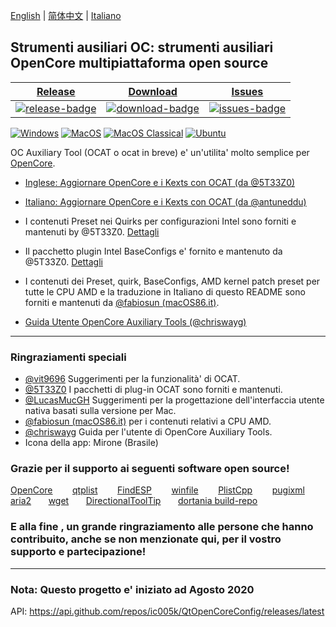[English](https://github.com/ic005k/QtOpenCoreConfig/blob/master/READMe.md) | [简体中文](https://github.com/ic005k/QtOpenCoreConfig/blob/master/READMe-cn.md) | [Italiano](https://github.com/ic005k/QtOpenCoreConfig/blob/master/READMe-it.md)
## Strumenti ausiliari OC: strumenti ausiliari OpenCore multipiattaforma open source


| [Release][release-link]|[Download][download-link]|[Issues][issues-link]|
|-----------------|-----------------|-----------------|
|[![release-badge](https://img.shields.io/github/release/ic005k/QtOpenCoreConfig.svg?style=flat-square "Release status")](https://github.com/ic005k/QtOpenCoreConfig/releases "Release status") | [![download-badge](https://img.shields.io/github/downloads/ic005k/QtOpenCoreConfig/total.svg?style=flat-square "Download status")](https://github.com/ic005k/QtOpenCoreConfig/releases/latest "Download status")|[![issues-badge](https://img.shields.io/badge/github-issues-red.svg?maxAge=60 "Issues")](https://github.com/ic005k/QtOpenCoreConfig/issues "Issues")|

[![Windows](https://github.com/ic005k/QtOpenCoreConfig/actions/workflows/windows.yml/badge.svg)](https://github.com/ic005k/QtOpenCoreConfig/actions/workflows/windows.yml)      [![MacOS](https://github.com/ic005k/QtOpenCoreConfig/actions/workflows/macos.yml/badge.svg)](https://github.com/ic005k/QtOpenCoreConfig/actions/workflows/macos.yml)       [![MacOS Classical](https://github.com/ic005k/QtOpenCoreConfig/actions/workflows/macos1012.yml/badge.svg)](https://github.com/ic005k/QtOpenCoreConfig/actions/workflows/macos1012.yml)  [![Ubuntu](https://github.com/ic005k/QtOpenCoreConfig/actions/workflows/ubuntu.yml/badge.svg)](https://github.com/ic005k/QtOpenCoreConfig/actions/workflows/ubuntu.yml)    

[download-link]: https://github.com/ic005k/QtOpenCoreConfig/releases/latest "Download status"
[download-badge]: https://img.shields.io/github/downloads/ic005k/QtOpenCoreConfig/total.svg?style=flat-square "Download status"

[release-link]: https://github.com/ic005k/QtOpenCoreConfig/releases "Release status"
[release-badge]: https://img.shields.io/github/release/ic005k/QtOpenCoreConfig.svg?style=flat-square "Release status"

[issues-link]: https://github.com/ic005k/QtOpenCoreConfig/issues "Issues"
[issues-badge]: https://img.shields.io/badge/github-issues-red.svg?maxAge=60 "Issues"

[discourse-link]: https://www.insanelymac.com/forum/topic/344752-open-source-cross-platform-opencore-auxiliary-tools/
[discourse-link]: https://www.macos86.it/topic/5316-ocat-discussione-e-approfondimenti/



OC Auxiliary Tool (OCAT o ocat in breve) e' un'utilita' molto semplice per [OpenCore](https://github.com/acidanthera/OpenCorePkg).

* [Inglese: Aggiornare OpenCore e i Kexts con OCAT (da @5T33Z0)](https://github.com/5T33Z0/OC-Little-Translated/blob/main/D_Updating_OpenCore/README.md)

* [Italiano: Aggiornare OpenCore e i Kexts con OCAT (da @antuneddu)](https://www.macos86.it/topic/5238-aggiornare%C2%A0-opencore-e-kexts-con-ocat/)

* I contenuti Preset nei Quirks per configurazioni Intel sono forniti e mantenuti by @5T33Z0.  [Dettagli](https://github.com/5T33Z0/OC-Little-Translated/tree/main/F_Desktop_EFIs/preset)

* Il pacchetto plugin Intel BaseConfigs e' fornito e mantenuto da @5T33Z0. [Dettagli](https://github.com/5T33Z0/OC-Little-Translated/tree/main/F_Desktop_EFIs)

* I contenuti dei Preset, quirk, BaseConfigs, AMD kernel patch preset per tutte le CPU AMD e la traduzione in Italiano di questo README sono forniti e mantenuti da [@fabiosun (macOS86.it)](https://github.com/macos86/QtOpenCoreConfig).
* [Guida Utente OpenCore Auxiliary Tools (@chriswayg)](https://chriswayg.gitbook.io/opencore-visual-beginners-guide/oc_auxiliary_tools)

---

### Ringraziamenti speciali
* [@vit9696](https://github.com/vit9696) Suggerimenti per la funzionalità' di OCAT.
* [@5T33Z0](https://github.com/5T33Z0) I pacchetti di plug-in OCAT sono forniti e mantenuti.
* [@LucasMucGH](https://github.com/LucasMucGH) Suggerimenti per la progettazione dell'interfaccia utente nativa basati sulla versione per Mac.
* [@fabiosun (macOS86.it)](https://github.com/macos86/QtOpenCoreConfig) per i contenuti relativi a CPU AMD.
* [@chriswayg](https://github.com/chriswayg) Guida per l'utente di OpenCore Auxiliary Tools.
* Icona della app: Mirone (Brasile)

### Grazie per il supporto ai seguenti software open source!

[OpenCore](https://github.com/acidanthera/OpenCorePkg)&nbsp; &nbsp; &nbsp; &nbsp;
[qtplist](https://github.com/reillywatson/qtplist)&nbsp; &nbsp; &nbsp; &nbsp;
[FindESP](https://github.com/bluer007/FindESP)&nbsp; &nbsp; &nbsp; &nbsp;
[winfile](https://github.com/microsoft/winfile)&nbsp; &nbsp; &nbsp; &nbsp;
[PlistCpp](https://github.com/animetrics/PlistCpp)&nbsp; &nbsp; &nbsp; &nbsp;
[pugixml](https://github.com/zeux/pugixml)&nbsp;&nbsp; &nbsp; &nbsp;
[aria2](https://github.com/aria2/aria2)&nbsp; &nbsp; &nbsp;&nbsp;
[wget](http://wget.addictivecode.org/)&nbsp; &nbsp; &nbsp;&nbsp;
[DirectionalToolTip](https://github.com/scondratev/DirectionalToolTip)&nbsp; &nbsp; &nbsp;&nbsp;
[dortania build-repo](https://github.com/dortania/build-repo)&nbsp; &nbsp; &nbsp;&nbsp;

### E alla fine , un grande ringraziamento alle persone che hanno contribuito, anche se non menzionate qui, per il vostro supporto e partecipazione!

---

### Nota: Questo progetto e' iniziato ad Agosto 2020
API: https://api.github.com/repos/ic005k/QtOpenCoreConfig/releases/latest
